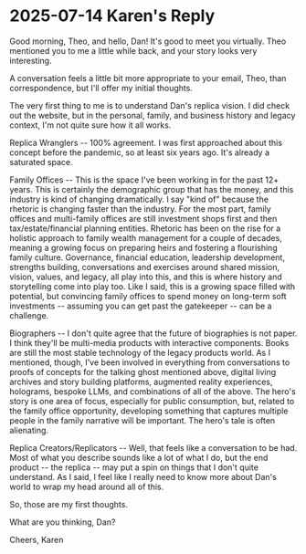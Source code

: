 # 2025-07-14 Karen's Reply

Good morning, Theo, and hello, Dan! It's good to meet you virtually. Theo mentioned you to me a little while back, and your story looks very interesting.

A conversation feels a little bit more appropriate to your email, Theo, than correspondence, but I'll offer my initial thoughts.

The very first thing to me is to understand Dan's replica vision. I did check out the website, but in the personal, family, and business history and legacy context, I'm not quite sure how it all works.

Replica Wranglers -- 100% agreement. I was first approached about this concept before the pandemic, so at least six years ago. It's already a saturated space.

Family Offices -- This is the space I've been working in for the past 12+ years. This is certainly the demographic group that has the money, and this industry is kind of changing dramatically. I say "kind of" because the rhetoric is changing faster than the industry. For the most part, family offices and multi-family offices are still investment shops first and then tax/estate/financial planning entities. Rhetoric has been on the rise for a holistic approach to family wealth management for a couple of decades, meaning a growing focus on preparing heirs and fostering a flourishing family culture. Governance, financial education, leadership development, strengths building, conversations and exercises around shared mission, vision, values, and legacy, all play into this, and this is where history and storytelling come into play too. Like I said, this is a growing space filled with potential, but convincing family offices to spend money on long-term soft investments -- assuming you can get past the gatekeeper -- can be a challenge.

Biographers -- I don't quite agree that the future of biographies is not paper. I think they'll be multi-media products with interactive components. Books are still the most stable technology of the legacy products world. As I mentioned, though, I've been involved in everything from conversations to proofs of concepts for the talking ghost mentioned above, digital living archives and story building platforms, augmented reality experiences, holograms, bespoke LLMs, and combinations of all of the above. The hero's story is one area of focus, especially for public consumption, but, related to the family office opportunity, developing something that captures multiple people in the family narrative will be important. The hero's tale is often alienating.

Replica Creators/Replicators -- Well, that feels like a conversation to be had. Most of what you describe sounds like a lot of what I do, but the end product -- the replica -- may put a spin on things that I don't quite understand. As I said, I feel like I really need to know more about Dan's world to wrap my head around all of this.

So, those are my first thoughts.

What are you thinking, Dan?

Cheers,
Karen

